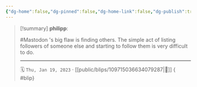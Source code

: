 ```yaml
---
{"dg-home":false,"dg-pinned":false,"dg-home-link":false,"dg-publish":true,"type":"blip","disabled rules":["yaml-title","yaml-title-alias","file-name-heading"],"title":"philipp on mastodon @ 2023-01-19","created-date":"2023-01-19T08:56:40","id":109715036634079280,"updated-date":"2025-05-02T08:50:43","dg-path":"blips/109715036634079287.md","permalink":"/blips/109715036634079287/","dgPassFrontmatter":true,"created":"2023-01-19T08:56:40","updated":"2025-05-02T08:50:43"}
---
```


> [!summary] **philipp**:
>
> #Mastodon 's big flaw is finding others. The simple act of listing followers of someone else and starting to follow them is very difficult to do.
> - - -
>
> 🗓️ `Thu, Jan 19, 2023` · [[public/blips/109715036634079287\|🔗]]
{ #blip}

